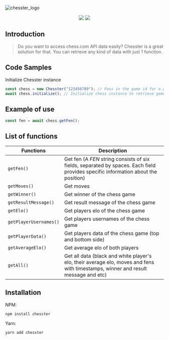
![chesster_logo](https://github.com/NikaKereselidze/chesster/assets/71851989/5a38f291-1ecb-46f5-b5ca-a84e17c23c92)
<p align="center" style="margin: 0px auto; margin-top: 15px; max-width: 600px">
    <a href="https://npmjs.com/package/chesster"><img src="https://img.shields.io/npm/v/chesster"></a>
    <a href="#"><img src="https://img.shields.io/npm/dt/chesster"/></a>
</p>

## Introduction

> Do you want to access chess.com API data easily? Chesster is a great solution for that. You can retrieve any kind of data with just 1 function.



## Code Samples
Initialize Chesster instance

```js
const chess = new Chesster("123456789"); // Pass in the game id for e.g: https://www.chess.com/game/live/123456789
await chess.initialize(); // Initialize chess instance to retrieve game data
```

## Example of use

```js
const fen = await chess.getFen();
```

## List of functions


| Functions  | Description |
| ------------- | ------------- |
| `getFen()`  | Get fen (A *FEN* string consists of six fields, separated by spaces. Each field provides specific information about the position)  |
| `getMoves()`  | Get moves  |
| `getWinner()`  | Get winner of the chess game  |
| `getResultMessage()`  | Get result message of the chess game |
| `getElo()`  | Get players elo of the chess game  |
| `getPlayerUsernames()`  | Get players usernames of the chess game  |
| `getPlayerData()`  | Get players data of the chess game (top and bottom side)  |
| `getAverageElo()` | Get average elo of both players  |
| `getAll()`  | Get all data (black and white player's elo, their average elo, moves and fens with timestamps, winner and result message and etc)  |

## Installation

NPM:

```
npm install chesster
```

Yarn:

```
yarn add chesster
```
